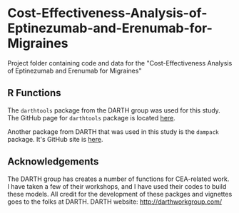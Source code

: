 # Cost-Effectiveness-Analysis-of-Eptinezumab-and-Erenumab-for-Migraines
Project folder containing code and data for the "Cost-Effectiveness Analysis of Eptinezumab and Erenumab for Migraines"

## R Functions
The `darthtools` package from the DARTH group was used for this study. The GitHub page for `darthtools` package is located [here]([https://github.com/DARTH-git/dampack](https://github.com/DARTH-git/darthtools)https://github.com/DARTH-git/darthtools).

Another package from DARTH that was used in this study is the `dampack` package. It's GitHub site is [here](https://github.com/DARTH-git/dampack/tree/master/R).

## Acknowledgements
The DARTH group has creates a number of functions for CEA-related work. I have taken a few of their workshops, and I have used their codes to build these models. All credit for the development of these packges and vignettes goes to the folks at DARTH. 
DARTH website: http://darthworkgroup.com/
